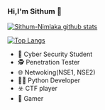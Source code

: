 ### Hi,I'm  Sithum 👋

[![Sithum-Nimlaka github stats](https://github-readme-stats.vercel.app/api?username=Sithum-Nimlaka&show_icons=true&theme=radical)](https://github.com/Sithum-Nimlaka)

[![Top Langs](https://github-readme-stats.vercel.app/api/top-langs/?username=Sithum-Nimlaka&layout=compact&theme=radical)](https://github.com/Sithum-Nimlaka/github-readme-stats)

- 🎩 Cyber Security Student
- 🕵️ Penetration Tester
- 🌐 Netwoking(NSE1, NSE2)
- 👨‍💻 Python Developer
- ☣️ CTF player
- 🎲 Gamer
